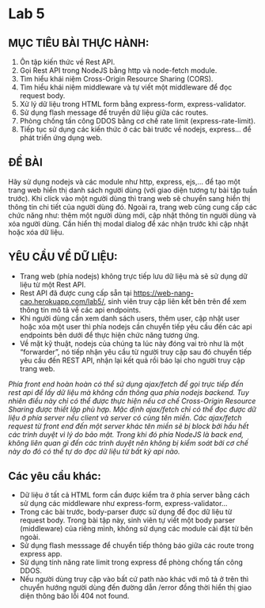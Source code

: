# Lab 5

## MỤC TIÊU BÀI THỰC HÀNH:
1. Ôn tập kiến thức về Rest API.
2. Gọi Rest API trong NodeJS bằng http và node-fetch module.
3. Tìm hiểu khái niệm Cross-Origin Resource Sharing (CORS).
4. Tìm hiểu khái niệm middleware và tự viết một middleware để đọc request body.
5. Xử lý dữ liệu trong HTML form bằng express-form, express-validator.
6. Sử dụng flash message để truyền dữ liệu giữa các routes.
7. Phòng chống tấn công DDOS bằng cơ chế rate limit (express-rate-limit).
8. Tiếp tục sử dụng các kiến thức ở các bài trước về nodejs, express… để phát triển ứng
dụng web.

## ĐỀ BÀI
Hãy sử dụng nodejs và các module như http, express, ejs,… để tạo một trang web hiển thị danh sách người dùng (với giao diện tương tự bài tập tuần trước). Khi click vào một người dùng thì trang web sẽ chuyển sang hiển thị thông tin chi tiết của người dùng đó. Ngoài ra, trang web cũng cung cấp các chức năng như: thêm một người dùng mới, cập nhật thông tin người dùng và xóa người dùng. Cần hiển thị modal dialog để xác nhận trước khi cập nhật hoặc xóa dữ liệu.

## YÊU CẦU VỀ DỮ LIỆU:
- Trang web (phía nodejs) không trực tiếp lưu dữ liệu mà sẽ sử dụng dữ liệu từ một Rest API.
- Rest API đã được cung cấp sẵn tại https://web-nang-cao.herokuapp.com/lab5/, sinh viên truy cập liên kết bên trên để xem thông tin mô tả về các api endpoints.
- Khi người dùng cần xem danh sách users, thêm user, cập nhật user hoặc xóa một user thì phía nodejs cần chuyển tiếp yêu cầu đến các api endpoints bên dưới để thực hiện chức năng tương ứng.
- Về mặt kỹ thuật, nodejs của chúng ta lúc này đóng vai trò như là một “forwarder”, nó tiếp nhận yêu cầu từ người truy cập sau đó chuyển tiếp yêu cầu đến REST API, nhận lại kết quả rồi báo lại cho người truy cập trang web.
  
*Phía front end hoàn hoàn có thể sử dụng ajax/fetch để gọi trực tiếp đến rest api để lấy dữ liệu mà không cần thông qua phía nodejs backend. Tuy nhiên điều này chỉ có thể được thực hiện nếu cơ chế Cross-Origin Resource Sharing được thiết lập phù hợp. Mặc định ajax/fetch chỉ có thể đọc được dữ liệu ở phía server nếu client và server có cùng tên miền. Các ajax/fetch request từ front end đến một server khác tên miền sẽ bị block bởi hầu hết các trình duyệt vì lý do bảo mật. Trong khi đó phía NodeJS là back end, không liên quan gì đến các trình duyệt nên không bị kiểm soát bởi cơ chế này do đó có thể tự do đọc dữ liệu từ bất kỳ api nào.* 

## Các yêu cầu khác:
- Dữ liệu ở tất cả HTML form cần được kiểm tra ở phía server bằng cách sử dụng các middleware như express-form, express-validator…
- Trong các bài trước, body-parser được sử dụng để đọc dữ liệu từ request body. Trong bài tập này, sinh viên tự viết một body parser (middleware) của riêng mình, không sử dụng các module cài đặt từ bên ngoài.
- Sử dụng flash messsage để chuyển tiếp thông báo giữa các route trong express app.
- Sử dụng tính năng rate limit trong express để phòng chống tấn công DDOS.
- Nếu người dùng truy cập vào bất cứ path nào khác với mô tả ở trên thì chuyển hướng
người dùng đến đường dẫn /error đồng thời hiển thị giao diện thông báo lỗi 404 not found.
